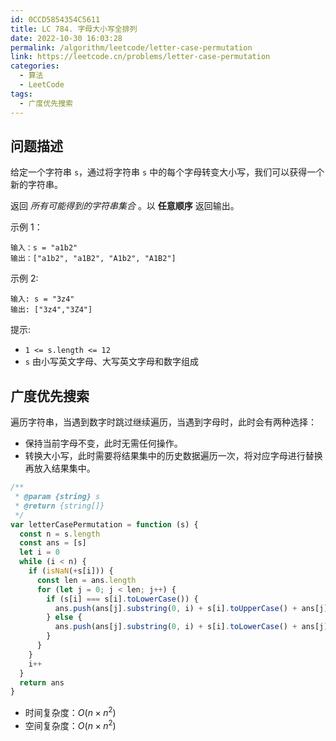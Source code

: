 ```yaml
---
id: 0CCD5854354C5611
title: LC 784. 字母大小写全排列
date: 2022-10-30 16:03:28
permalink: /algorithm/leetcode/letter-case-permutation
link: https://leetcode.cn/problems/letter-case-permutation
categories:
  - 算法
  - LeetCode
tags:
  - 广度优先搜索
---
```


<Level :type='2'/>

## 问题描述

给定一个字符串 `s`，通过将字符串 `s` 中的每个字母转变大小写，我们可以获得一个新的字符串。

返回 _所有可能得到的字符串集合_ 。以 **任意顺序** 返回输出。

示例 1：

```text
输入：s = "a1b2"
输出：["a1b2", "a1B2", "A1b2", "A1B2"]
```

示例 2:

```text
输入: s = "3z4"
输出: ["3z4","3Z4"]

```

提示:

- `1 <= s.length <= 12`
- `s` 由小写英文字母、大写英文字母和数字组成

## 广度优先搜索

遍历字符串，当遇到数字时跳过继续遍历，当遇到字母时，此时会有两种选择：

- 保持当前字母不变，此时无需任何操作。
- 转换大小写，此时需要将结果集中的历史数据遍历一次，将对应字母进行替换再放入结果集中。

```javascript
/**
 * @param {string} s
 * @return {string[]}
 */
var letterCasePermutation = function (s) {
  const n = s.length
  const ans = [s]
  let i = 0
  while (i < n) {
    if (isNaN(+s[i])) {
      const len = ans.length
      for (let j = 0; j < len; j++) {
        if (s[i] === s[i].toLowerCase()) {
          ans.push(ans[j].substring(0, i) + s[i].toUpperCase() + ans[j].substring(i + 1))
        } else {
          ans.push(ans[j].substring(0, i) + s[i].toLowerCase() + ans[j].substring(i + 1))
        }
      }
    }
    i++
  }
  return ans
}
```

- 时间复杂度：$O(n \times n^2)$
- 空间复杂度：$O(n \times n^2)$
